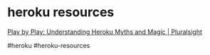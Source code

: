 #  heroku resources
[Play by Play: Understanding Heroku Myths and Magic | Pluralsight](https://app.pluralsight.com/player?name=48cb6415-bfae-4f8d-87a6-6d49551bad1a&mode=live&clip=0&course=play-by-play-understanding-heroku-myths-magic&author=don-robins)

#heroku #heroku-resources